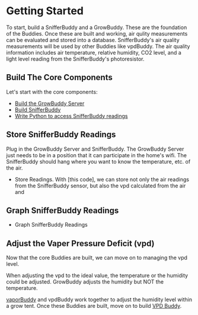 # Getting Started
To start, build a SnifferBuddy and a GrowBuddy.  These are the foundation of the Buddies.  Once these are built and working, air qulity measurements can be evaluated and stored into a database.  SnifferBuddy's air quality measurements will be used by other Buddies like vpdBuddy.  The air quality information includes air temperature, relative humidity, CO2 level, and a light level reading from the SnifferBuddy's photoresistor.


## Build The Core Components
Let's start with the core components:
- [Build the GrowBuddy Server](growbuddyServer.md)
- [Build SnifferBuddy](snifferbuddy_page)
- [Write Python to access SnifferBuddy readings](examples)
## Store SnifferBuddy Readings
Plug in the GrowBuddy Server and SnifferBuddy.  The GrowBuddy Server just needs to be in a position that it can participate in the home's wifi.  The SnifferBuddy should hang where you want to know the temperature, etc. of the air.
- Store Readings.  With [this code], we can store not only the air readings from the SnifferBuddy sensor, but also the vpd calculated from the air and
## Graph SnifferBuddy Readings
- Graph SnifferBuddy Readings
## Adjust the Vaper Pressure Deficit (vpd)
Now that the core Buddies are built, we can move on to managing the vpd level.

When adjusting the vpd to the ideal value, the temperature or the humidity could be adjusted.  GrowBuddy adjusts the humidity but NOT the temperature.

[vaporBuddy](vaporbuddy) and vpdBuddy work together to adjust the humidity level within  a grow tent.
Once these Buddies are built, move on to build [VPD Buddy](vpdbuddy).
